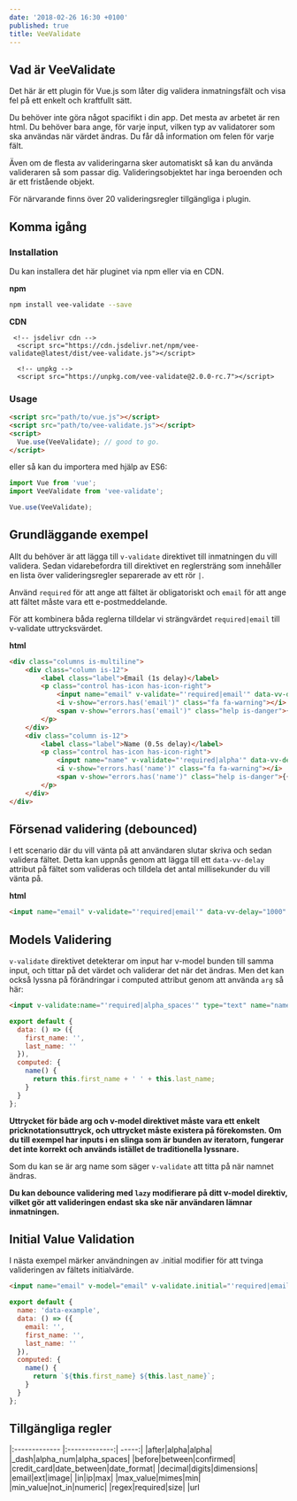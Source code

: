 ```yaml
---
date: '2018-02-26 16:30 +0100'
published: true
title: VeeValidate
---
```


## Vad är VeeValidate

Det här är ett plugin för Vue.js som låter dig validera inmatningsfält och visa fel på ett enkelt och kraftfullt sätt.

Du behöver inte göra något spacifikt i din app. Det mesta av arbetet är ren html. Du behöver bara ange, för varje input, vilken typ av validatorer som ska användas när värdet ändras. Du får då information om felen för varje fält.

Även om de flesta av valideringarna sker automatiskt så kan du använda valideraren så som passar dig. Valideringsobjektet har inga beroenden och är ett fristående objekt.

För närvarande finns över 20 valideringsregler tillgängliga i plugin.

## Komma igång

### Installation

Du kan installera det här pluginet via npm eller via en CDN.

**npm**
```bash
npm install vee-validate --save
```

**CDN**
```hmtl
 <!-- jsdelivr cdn -->
  <script src="https://cdn.jsdelivr.net/npm/vee-validate@latest/dist/vee-validate.js"></script>

  <!-- unpkg -->
  <script src="https://unpkg.com/vee-validate@2.0.0-rc.7"></script>
```

### Usage

```html
<script src="path/to/vue.js"></script>
<script src="path/to/vee-validate.js"></script>
<script>
  Vue.use(VeeValidate); // good to go.
</script>
```


eller så kan du importera med hjälp av ES6:

```js
import Vue from 'vue';
import VeeValidate from 'vee-validate';

Vue.use(VeeValidate);
```

## Grundläggande exempel


Allt du behöver är att lägga till `v-validate` direktivet till inmatningen du vill validera. Sedan vidarebefordra till direktivet en reglersträng som innehåller en lista över valideringsregler separerade av ett rör `|`.

Använd `required` för att ange att fältet är obligatoriskt och `email` för att ange att fältet måste vara ett e-postmeddelande.

För att kombinera båda reglerna tilldelar vi strängvärdet `required|email` till v-validate uttrycksvärdet.

**html**
```html
<div class="columns is-multiline">
    <div class="column is-12">
        <label class="label">Email (1s delay)</label>
        <p class="control has-icon has-icon-right">
            <input name="email" v-validate="'required|email'" data-vv-delay="1000" :class="{'input': true, 'is-danger': errors.has('email') }" type="text" placeholder="Email">
            <i v-show="errors.has('email')" class="fa fa-warning"></i>
            <span v-show="errors.has('email')" class="help is-danger">{{ errors.first('email') }}</span>
        </p>
    </div>
    <div class="column is-12">
        <label class="label">Name (0.5s delay)</label>
        <p class="control has-icon has-icon-right">
            <input name="name" v-validate="'required|alpha'" data-vv-delay="500" :class="{'input': true, 'is-danger': errors.has('name') }" type="text" placeholder="Name">
            <i v-show="errors.has('name')" class="fa fa-warning"></i>
            <span v-show="errors.has('name')" class="help is-danger">{{ errors.first('name') }}</span>
        </p>
    </div>
</div>
```

## Försenad validering (debounced)

I ett scenario där du vill vänta på att användaren slutar skriva och sedan validera fältet. Detta kan uppnås genom att lägga till ett `data-vv-delay` attribut på fältet som valideras och tilldela det antal millisekunder du vill vänta på.

**html**
```html
<input name="email" v-validate="'required|email'" data-vv-delay="1000" :class="{'input': true, 'is-danger': errors.has('email') }" type="text" placeholder="Email">
```

## Models Validering

`v-validate` direktivet detekterar om input har v-model bunden till samma input, och tittar på det värdet och validerar det när det ändras. Men det kan också lyssna på förändringar i computed attribut genom att använda `arg` så här:

```html
<input v-validate:name="'required|alpha_spaces'" type="text" name="name">
```

```js
export default {
  data: () => ({
    first_name: '',
    last_name: ''
  }),
  computed: {
    name() {
      return this.first_name + ' ' + this.last_name;
    }
  }
};
```

**Uttrycket för både arg och  v-model direktivet måste vara ett enkelt pricknotationsuttryck, och uttrycket måste existera på förekomsten. Om du till exempel har inputs i en slinga som är bunden av iteratorn, fungerar det inte korrekt och används istället de traditionella lyssnare.**

Som du kan se är arg name som säger `v-validate` att titta på när namnet ändras.

**Du kan debounce validering med `lazy` modifierare på ditt v-model direktiv, vilket gör att valideringen endast ska ske när användaren lämnar inmatningen.**

## Initial Value Validation

I nästa exempel märker användningen av .initial modifier för att tvinga valideringen av fältets initialvärde.

```html
<input name="email" v-model="email" v-validate.initial="'required|email'" :class="{'input': true, 'is-danger': errors.has('email') }" type="text" placeholder="Email">
```

```js
export default {
  name: 'data-example',
  data: () => ({
    email: '',
    first_name: '',
    last_name: ''
  }),
  computed: {
    name() {
      return `${this.first_name} ${this.last_name}`;
    }
  }
};
```

## Tillgängliga regler

|:------------- |:-------------:| -----:|
|after|alpha|alpha|
|_dash|alpha_num|alpha_spaces|
|before|between|confirmed|
|credit_card|date_between|date_format|
|decimal|digits|dimensions|
|email|ext|image|
|in|ip|max|
|max_value|mimes|min|
|min_value|not_in|numeric|
|regex|required|size|
|url